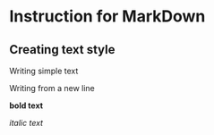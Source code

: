 # Instruction for MarkDown

## Creating text style
Writing simple text

Writing from a new line

**bold text**

*italic text*
